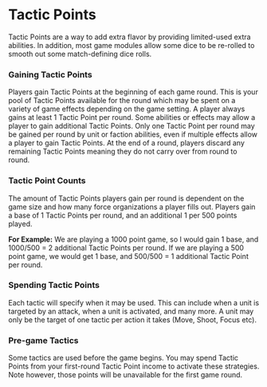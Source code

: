 # Tactic Points
Tactic Points are a way to add extra flavor by providing limited-used extra abilities. In addition, most game modules allow some dice to be re-rolled to smooth out some match-defining dice rolls.

### Gaining Tactic Points
Players gain Tactic Points at the beginning of each game round. This is your pool of Tactic Points available for the round which may be spent on a variety of game effects depending on the game setting. A player always gains at least 1 Tactic Point per round. Some abilities or effects may allow a player to gain additional Tactic Points. Only one Tactic Point per round may be gained per round by unit or faction abilities, even if multiple effects allow a player to gain Tactic Points. At the end of a round, players discard any remaining Tactic Points meaning they do not carry over from round to round.

### Tactic Point Counts
The amount of Tactic Points players gain per round is dependent on the game size and how many force organizations a player fills out. Players gain a base of 1 Tactic Points per round, and an additional 1 per 500 points played.

__For Example:__ We are playing a 1000 point game, so I would gain 1 base, and 1000/500 = 2 additional Tactic Points per round. If we are playing a 500 point game, we would get 1 base, and 500/500 = 1 additional Tactic Point per round.
### Spending Tactic Points
Each tactic will specify when it may be used. This can include when a unit is targeted by an attack, when a unit is activated, and many more. A unit may only be the target of one tactic per action it takes (Move, Shoot, Focus etc).

### Pre-game Tactics
Some tactics are used before the game begins. You may spend Tactic Points from your first-round Tactic Point income to activate these strategies. Note however, those points will be unavailable for the first game round.